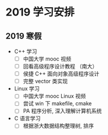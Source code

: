 # 2019 学习安排

## 2019 寒假

* C++ 学习
  * [ ] 中国大学 mooc 视频
  * [ ] 回看高级程序设计教程 （南大）
  * [ ] 侯捷 C++ 面向对象高级程序设计
  * [ ] 完整 vector 类实现
* Linux 学习
  * [ ] 中国大学 mooc Linux 视频
  * [ ] 尝试 win 下 makefile, cmake
  * [ ] PA 程序分析, 深入理解计算机系统
* C 语言学习
  * [ ] 根据浙大数据结构整理树, 排序